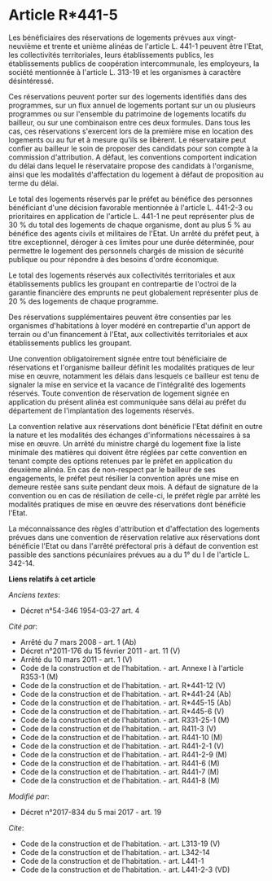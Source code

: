 # Article R*441-5

Les bénéficiaires des réservations de logements prévues aux vingt-neuvième et trente et unième alinéas de l'article L. 441-1
peuvent être l'Etat, les collectivités territoriales, leurs établissements publics, les établissements publics de coopération
intercommunale, les employeurs, la société mentionnée à l'article L. 313-19 et les organismes à caractère désintéressé. 

Ces réservations peuvent porter sur des logements identifiés dans des programmes, sur un flux annuel de logements portant sur
un ou plusieurs programmes ou sur l'ensemble du patrimoine de logements locatifs du bailleur, ou sur une combinaison entre
ces deux formules. Dans tous les cas, ces réservations s'exercent lors de la première mise en location des logements ou au
fur et à mesure qu'ils se libèrent. Le réservataire peut confier au bailleur le soin de proposer des candidats pour son
compte à la commission d'attribution. A défaut, les conventions comportent indication du délai dans lequel le réservataire
propose des candidats à l'organisme, ainsi que les modalités d'affectation du logement à défaut de proposition au terme du
délai. 

Le total des logements réservés par le préfet au bénéfice des personnes bénéficiant d'une décision favorable mentionnée à
l'article L. 441-2-3 ou prioritaires en application de l'article L. 441-1 ne peut représenter plus de 30 % du total des
logements de chaque organisme, dont au plus 5 % au bénéfice des agents civils et militaires de l'Etat. Un arrêté du préfet
peut, à titre exceptionnel, déroger à ces limites pour une durée déterminée, pour permettre le logement des personnels
chargés de mission de sécurité publique ou pour répondre à des besoins d'ordre économique. 

Le total des logements réservés aux collectivités territoriales et aux établissements publics les groupant en contrepartie de
l'octroi de la garantie financière des emprunts ne peut globalement représenter plus de 20 % des logements de chaque
programme. 

Des réservations supplémentaires peuvent être consenties par les organismes d'habitations à loyer modéré en contrepartie d'un
apport de terrain ou d'un financement à l'Etat, aux collectivités territoriales et aux établissements publics les groupant. 

Une convention obligatoirement signée entre tout bénéficiaire de réservations et l'organisme bailleur définit les modalités
pratiques de leur mise en œuvre, notamment les délais dans lesquels ce bailleur est tenu de signaler la mise en service et la
vacance de l'intégralité des logements réservés. Toute convention de réservation de logement signée en application du présent
alinéa est communiquée sans délai au préfet du département de l'implantation des logements réservés. 

La convention relative aux réservations dont bénéficie l'Etat définit en outre la nature et les modalités des échanges
d'informations nécessaires à sa mise en œuvre. Un arrêté du ministre chargé du logement fixe la liste minimale des matières
qui doivent être réglées par cette convention en tenant compte des options retenues par le préfet en application du deuxième
alinéa. En cas de non-respect par le bailleur de ses engagements, le préfet peut résilier la convention après une mise en
demeure restée sans suite pendant deux mois. A défaut de signature de la convention ou en cas de résiliation de celle-ci, le
préfet règle par arrêté les modalités pratiques de mise en œuvre des réservations dont bénéficie l'Etat. 

La méconnaissance des règles d'attribution et d'affectation des logements prévues dans une convention de réservation relative
aux réservations dont bénéficie l'Etat ou dans l'arrêté préfectoral pris à défaut de convention est passible des sanctions
pécuniaires prévues au a du 1° du I de l'article L. 342-14.

**Liens relatifs à cet article**

_Anciens textes_:

  - Décret n°54-346 1954-03-27 art. 4

_Cité par_:

  - Arrêté du 7 mars 2008 - art. 1 (Ab)
  - Décret n°2011-176 du 15 février 2011 - art. 11 (V)
  - Arrêté du 10 mars 2011 - art. 1 (V)
  - Code de la construction et de l'habitation. - art. Annexe I à l'article R353-1 (M)
  - Code de la construction et de l'habitation. - art. R*441-12 (V)
  - Code de la construction et de l'habitation. - art. R*441-24 (Ab)
  - Code de la construction et de l'habitation. - art. R*445-15 (Ab)
  - Code de la construction et de l'habitation. - art. R*445-6 (V)
  - Code de la construction et de l'habitation. - art. R331-25-1 (M)
  - Code de la construction et de l'habitation. - art. R411-3 (V)
  - Code de la construction et de l'habitation. - art. R441-10 (M)
  - Code de la construction et de l'habitation. - art. R441-2-1 (V)
  - Code de la construction et de l'habitation. - art. R441-2-9 (M)
  - Code de la construction et de l'habitation. - art. R441-6 (M)
  - Code de la construction et de l'habitation. - art. R441-7 (M)
  - Code de la construction et de l'habitation. - art. R441-8 (M)

_Modifié par_:

  - Décret n°2017-834 du 5 mai 2017 - art. 19

_Cite_:

  - Code de la construction et de l'habitation. - art. L313-19 (V)
  - Code de la construction et de l'habitation. - art. L342-14
  - Code de la construction et de l'habitation. - art. L441-1
  - Code de la construction et de l'habitation. - art. L441-2-3 (VD)
